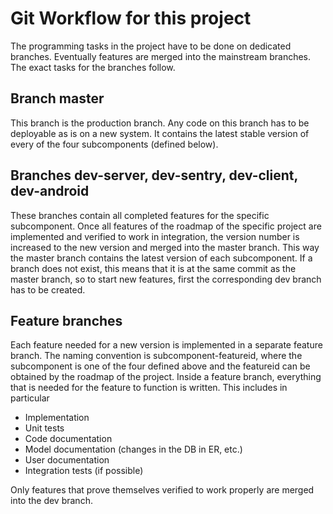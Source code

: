 # Git Workflow for this project

The programming tasks in the project have to be done on dedicated branches. 
Eventually features are merged into the mainstream branches. The exact tasks for
the branches follow. 

## Branch master
This branch is the production branch. Any code on this branch has to be 
deployable as is on a new system. It contains the latest stable version of every
of the four subcomponents (defined below). 

## Branches dev-server, dev-sentry, dev-client, dev-android
These branches contain all completed features for the specific subcomponent. 
Once all features of the roadmap of the specific project are implemented and 
verified to work in integration, the version number is increased to the new 
version and merged into the master branch. This way the master branch contains
the latest version of each subcomponent. 
If a branch does not exist, this means that it is at the same commit as the 
master branch, so to start new features, first the corresponding dev branch
has to be created. 

## Feature branches
Each feature needed for a new version is implemented in a separate feature 
branch. The naming convention is subcomponent-featureid, where the subcomponent
is one of the four defined above and the featureid can be obtained by the 
roadmap of the project. 
Inside a feature branch, everything that is needed for the feature to function
is written. This includes in particular

* Implementation
* Unit tests
* Code documentation
* Model documentation (changes in the DB in ER, etc.)
* User documentation
* Integration tests (if possible)

Only features that prove themselves verified to work properly are merged into 
the dev branch. 
